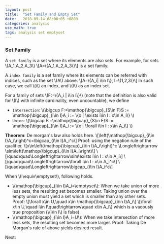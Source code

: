 ```yaml
---
layout: post
title:  "Set Family and Empty Set"
date:   2018-09-14 08:00:05 +0800
categories: analysis
use_math: true
tags: analysis set emptyset 
---
```



### Set Family

A `set family` is a set where its elements are also sets. For example, for sets \\(A_1,A_2,A_3\\)
\\[A=\\{A_1,A_2,A_3\\}\\]
is a set family.

A `index family` is a set family where its elements can be referred with indices, such as the set \\(A\\) above.
\\[A=\\{A_i\| i\in I\\}, I=\\{1,2,3\\}\\]
In such case, we call \\(i\\) an index, and \\(I\\) as an index set.


For a family of sets \\(F:=\\{A\_i \| i\in I\\}\\) (note that the definition is also valid for \\(I\\) with infinite cardinality, even uncountable), we define
* `Intersection`: \\(\bigcup F:=\mathop\{\bigcup\}\_\{S\in F\}S := \mathop\{\bigcup\}\_\{i\in I\}A\_i := \\{x \| \exists i\in I : x\in A_i\\} \\) 
* `Union`: \\(\bigcap F:=\mathop\{\bigcap\}\_\{S\in F\}S := \mathop\{\bigcap\}\_\{i\in I\}A\_i := \\{x \| \forall i\in I : x\in A_i\\} \\) 

__Theorem:__ De morgan's law also holds here.
\\[\left(\mathop\{\bigcup\}\_\{i\in I\}A\_i\right)^c=\bigcap\_\{i\in I\}A\_i^c\\]
Proof: using the negation rule of the qualifier,
\\[x\in\left(\mathop\{\bigcup\}\_\{i\in I\}A\_i\right)^c \Longleftrightarrow \sim\left(\mathop\{\bigcup\}\_\{i\in I\}A\_i\right)\\]
\\[\quad\quad\Longleftrightarrow\sim\exists i\in I : x\in A\_i\\]
\\[\quad\quad\Longleftrightarrow\forall i\in I : x\in A\_i^c\\]
\\[\quad\quad\Longleftrightarrow\bigcap\_\{i\in I\}A\_i^c\\]


When \\(I\equiv\emptyset\\), following holds.
* \\(\mathop\{\bigcup\}\_\{i\in I\}A\_i=\emptyset\\): When we take union of more less sets, the resulting set becomes smaller. Taking union over the empty union must yield a set which is smaller than any other sets.  
Proof:
\\[\forall x\in U,\quad x\in \mathop\{\bigcap\}\_\{i\in I\}A\_i\\]
\\[\forall x\in U,\quad i\in I\quad\rightarrow\quad x\in A\_i\\]
which is a vacously true proposition (\\(i\in I\\) is false)
* \\(\mathop\{\bigcap\}\_\{i\in I\}A\_i=U\\): When we take intersection of more less sets, the resulting set becomes more larger. 
Proof: Taking De Morgan's rule of above yields desired result.

Next:  

